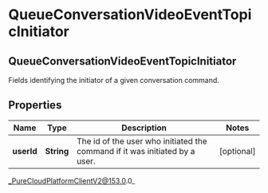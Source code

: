 # QueueConversationVideoEventTopicInitiator

## QueueConversationVideoEventTopicInitiator
Fields identifying the initiator of a given conversation command.

## Properties

|Name | Type | Description | Notes|
|------------ | ------------- | ------------- | -------------|
| **userId** | **String** | The id of the user who initiated the command if it was initiated by a user. | [optional] |



_PureCloudPlatformClientV2@153.0.0_
